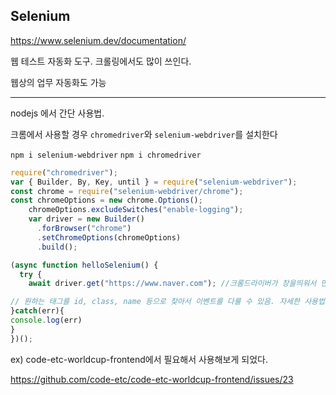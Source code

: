 ## Selenium

https://www.selenium.dev/documentation/

웹 테스트 자동화 도구. 크롤링에서도 많이 쓰인다.

웹상의 업무 자동화도 가능

---

nodejs 에서 간단 사용법.

크롬에서 사용할 경우 `chromedriver`와 `selenium-webdriver`를 설치한다

`npm i selenium-webdriver`
`npm i chromedriver`

```javascript
require("chromedriver");
var { Builder, By, Key, until } = require("selenium-webdriver");
const chrome = require("selenium-webdriver/chrome");
const chromeOptions = new chrome.Options();
    chromeOptions.excludeSwitches("enable-logging");
    var driver = new Builder()
      .forBrowser("chrome")
      .setChromeOptions(chromeOptions)
      .build();

(async function helloSelenium() {
  try {
    await driver.get("https://www.naver.com"); //크롬드라이버가 창을띄워서 만들어줌.

// 원하는 태그를 id, class, name 등으로 찾아서 이벤트를 다룰 수 있음. 자세한 사용법은 공식문서에 자세히 나와있어서 생략.
}catch(err){
console.log(err)
}
})();
```


ex) code-etc-worldcup-frontend에서 필요해서 사용해보게 되었다.

https://github.com/code-etc/code-etc-worldcup-frontend/issues/23

